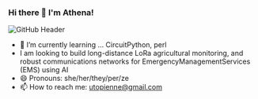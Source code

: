 ### Hi there 👋 I'm Athena!
![GitHub Header](https://github.com/utopienne/utopienne/assets/Github_header.png)
- 🌱 I’m currently learning ... CircuitPython, perl
- I am looking to build long-distance LoRa agricultural monitoring, and robust communications networks for EmergencyManagementServices (EMS) using AI
- 😄 Pronouns: she/her/they/per/ze
- 📫 How to reach me: utopienne@gmail.com
